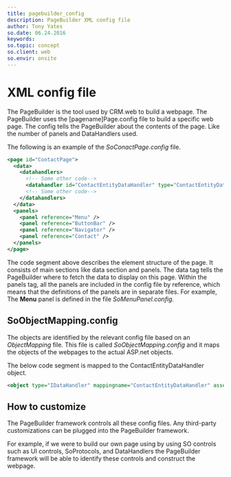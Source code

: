 ```yaml
---
title: pagebuilder_config
description: PageBuilder XML config file
author: Tony Yates
so.date: 06.24.2016
keywords:
so.topic: concept
so.client: web
so.envir: onsite
---
```


# XML config file

The PageBuilder is the tool used by CRM.web to build a webpage. The PageBuilder uses the [pagename]Page.config file to build a specific web page. The config tells the PageBuilder about the contents of the page. Like the number of panels and DataHandlers used.

The following is an example of the *SoConactPage.config* file.

```XML
<page id="ContactPage">
  <data>
    <datahandlers>
      <!-- Some other code-->
      <datahandler id="ContactEntityDataHandler" type="ContactEntityDataHandler"></datahandler>
      <!-- Some other code-->
    </datahandlers>
  </data>
  <panels>
    <panel reference="Menu" />
    <panel reference="ButtonBar" />
    <panel reference="Navigator" />
    <panel reference="Contact" />
  </panels>
</page>
```

The code segment above describes the element structure of the page. It consists of main sections like data section and panels. The data tag tells the PageBuilder where to fetch the data to display on this page. Within the panels tag, all the panels are included in the config file by reference, which means that the definitions of the panels are in separate files. For example, The **Menu** panel is defined in the file *SoMenuPanel.config*.

## SoObjectMapping.config

The objects are identified by the relevant config file based on an *ObjectMapping* file. This file is called *SoObjectMapping.config* and it maps the objects of the webpages to the actual ASP.net objects.

The below code segment is mapped to the ContactEntityDataHandler object.

```XML
<object type="IDataHandler" mappingname="ContactEntityDataHandler" assemblyname="SuperOffice.CRMWeb" objectname="SuperOffice.CRM.Web.Data.ContactEntityDataHandler"></object>
```

## How to customize

The PageBuilder framework controls all these config files. Any third-party customizations can be plugged into the PageBuilder framework.

For example, if we were to build our own page using by using SO controls such as UI controls, SoProtocols, and DataHandlers the PageBuilder framework will be able to identify these controls and construct the webpage.
